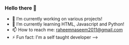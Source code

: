 ### Hello there 👋



- 🔭 I’m currently working on various projects!
- 🌱 I’m currently learning HTML, Javascript and Python!
- 📫 How to reach me: raheemnaseem2011@gmail.com
- ⚡ Fun fact: I'm a self taught developer
-->
